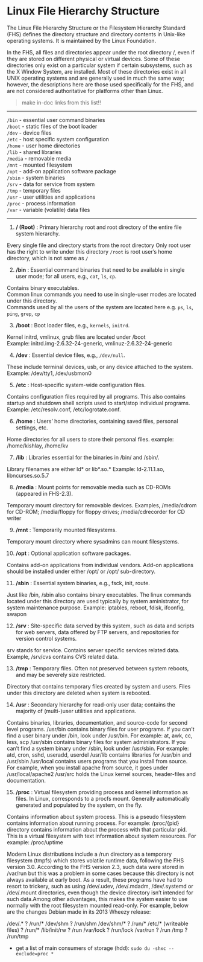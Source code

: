 # Linux File Hierarchy Structure
The Linux File Hierarchy Structure or the Filesystem Hierarchy Standard (FHS) defines the directory structure and directory contents in Unix-like operating systems. It is maintained by the Linux Foundation.

In the FHS, all files and directories appear under the root directory /, even if they are stored on different physical or virtual devices.
Some of these directories only exist on a particular system if certain subsystems, such as the X Window System, are installed.
Most of these directories exist in all UNIX operating systems and are generally used in much the same way; however, the descriptions here are those used specifically for the FHS, and are not considered authoritative for platforms other than Linux.

> make in-doc links from this list!!
---
`/bin`    - essential user command binaries  
`/boot`   - static files of the boot loader  
`/dev`    - device files  
`/etc`    - host specific system configuration  
`/home`   - user home directories  
`/lib`    - shared libraries  
`/media`  - removable media  
`/mnt`    - mounted filesystem  
`/opt`    - add-on application software package  
`/sbin`   - system binaries  
`/srv`    - data for service from system  
`/tmp`    - temporary files  
`/usr`    - user utilities and applications  
`/proc`   - process information  
`/var`    - variable (volatile) data files  

---

1. **/ (Root)** : Primary hierarchy root and root directory of the entire file system hierarchy.

Every single file and directory starts from the root directory
Only root user has the right to write under this directory
`/root` is root user’s home directory, which is not same as `/`


2. **/bin** : Essential command binaries that need to be available in single user mode; for all users, e.g., `cat`, `ls`, `cp`.

Contains binary executables.  
Common linux commands you need to use in single-user modes are located under this directory.  
Commands used by all the users of the system are located here e.g. `ps`, `ls`, `ping`, `grep`, `cp`

3. **/boot** : Boot loader files, e.g., `kernels`, `initrd`.

Kernel initrd, vmlinux, grub files are located under /boot  
Example: initrd.img-2.6.32-24-generic, vmlinuz-2.6.32-24-generic

4. **/dev** : Essential device files, e.g., `/dev/null`.

These include terminal devices, usb, or any device attached to the system.  
Example: /dev/tty1, /dev/usbmon0

5. **/etc** : Host-specific system-wide configuration files.

Contains configuration files required by all programs.
This also contains startup and shutdown shell scripts used to start/stop individual programs.
Example: /etc/resolv.conf, /etc/logrotate.conf.

6. **/home** : Users’ home directories, containing saved files, personal settings, etc.

Home directories for all users to store their personal files.
example: /home/kishlay, /home/kv

7. **/lib** : Libraries essential for the binaries in /bin/ and /sbin/.

Library filenames are either ld* or lib*.so.*
Example: ld-2.11.1.so, libncurses.so.5.7

8. **/media** : Mount points for removable media such as CD-ROMs (appeared in FHS-2.3).

Temporary mount directory for removable devices.
Examples, /media/cdrom for CD-ROM; /media/floppy for floppy drives; /media/cdrecorder for CD writer

9. **/mnt** : Temporarily mounted filesystems.

Temporary mount directory where sysadmins can mount filesystems.

10. **/opt** : Optional application software packages.

Contains add-on applications from individual vendors.
Add-on applications should be installed under either /opt/ or /opt/ sub-directory.

11. **/sbin** : Essential system binaries, e.g., fsck, init, route.

Just like /bin, /sbin also contains binary executables.
The linux commands located under this directory are used typically by system aministrator, for system maintenance purpose.
Example: iptables, reboot, fdisk, ifconfig, swapon

12. **/srv** : Site-specific data served by this system, such as data and scripts for web servers, data offered by FTP servers, and repositories for version control systems.

srv stands for service.
Contains server specific services related data.
Example, /srv/cvs contains CVS related data.

13. **/tmp** : Temporary files. Often not preserved between system reboots, and may be severely size restricted.

Directory that contains temporary files created by system and users.
Files under this directory are deleted when system is rebooted.

14. **/usr** : Secondary hierarchy for read-only user data; contains the majority of (multi-)user utilities and applications.

Contains binaries, libraries, documentation, and source-code for second level programs.
/usr/bin contains binary files for user programs. If you can’t find a user binary under /bin, look under /usr/bin. For example: at, awk, cc, less, scp
/usr/sbin contains binary files for system administrators. If you can’t find a system binary under /sbin, look under /usr/sbin. For example: atd, cron, sshd, useradd, userdel
/usr/lib contains libraries for /usr/bin and /usr/sbin
/usr/local contains users programs that you install from source. For example, when you install apache from source, it goes under /usr/local/apache2
/usr/src holds the Linux kernel sources, header-files and documentation.


15. **/proc** : Virtual filesystem providing process and kernel information as files. In Linux, corresponds to a procfs mount. Generally automatically generated and populated by the system, on the fly.

Contains information about system process.
This is a pseudo filesystem contains information about running process. For example: /proc/{pid} directory contains information about the process with that particular pid.
This is a virtual filesystem with text information about system resources. For example: /proc/uptime

Modern Linux distributions include a /run directory as a temporary filesystem (tmpfs) which stores volatile runtime data, following the FHS version 3.0. According to the FHS version 2.3, such data were stored in /var/run but this was a problem in some cases because this directory is not always available at early boot. As a result, these programs have had to resort to trickery, such as using /dev/.udev, /dev/.mdadm, /dev/.systemd or /dev/.mount directories, even though the device directory isn’t intended for such data.Among other advantages, this makes the system easier to use normally with the root filesystem mounted read-only. For example, below are the changes Debian made in its 2013 Wheezy release:

/dev/.* ? /run/*
/dev/shm ? /run/shm
/dev/shm/* ? /run/*
/etc/* (writeable files) ? /run/*
/lib/init/rw ? /run
/var/lock ? /run/lock
/var/run ? /run
/tmp ? /run/tmp

- get a list of main consumers of storage (hdd): `sudo du -shxc --exclude=proc *`

